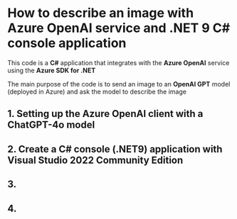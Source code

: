# How to describe an image with Azure OpenAI service and .NET 9 C# console application

This code is a **C#** application that integrates with the **Azure OpenAI** service using the **Azure SDK for .NET**

The main purpose of the code is to send an image to an **OpenAI GPT** model (deployed in Azure) and ask the model to describe the image

## 1. Setting up the Azure OpenAI client with a ChatGPT-4o model





## 2. Create a C# console (.NET9) application with Visual Studio 2022 Community Edition







## 3. 


## 4. 


